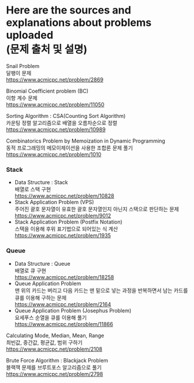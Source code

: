 # Here are the sources and explanations about problems uploaded <br> (문제 출처 및 설명)

Snail Problem <br> 달팽이 문제 <br> https://www.acmicpc.net/problem/2869 

Binomial Coefficient problem (BC) <br> 이항 계수 문제 <br> https://www.acmicpc.net/problem/11050

Sorting Algorithm : CSA(Counting Sort Algorithm) <br> 카운팅 정렬 알고리즘으로 배열을 오름차순으로 정렬 <br> https://www.acmicpc.net/problem/10989

Combinatorics Problem by Memoization in Dynamic Programming <br> 동적 프로그래밍의 메모이제이션을 사용한 조합론 문제 풀기 <br> https://www.acmicpc.net/problem/1010

### Stack
- Data Structure : Stack <br> 배열로 스택 구현 <br> https://www.acmicpc.net/problem/10828
- Stack Application Problem (VPS) <br> 주어진 괄호 문자열이 유효한 괄호 문자열인지 아닌지 스택으로 판단하는 문제 <br> https://www.acmicpc.net/problem/9012
- Stack Application Problem (Postfix Notation) <br> 스택을 이용해 후위 표기법으로 되어있는 식 계산 <br> https://www.acmicpc.net/problem/1935

### Queue
- Data Structure : Queue <br> 배열로 큐 구현 <br> https://www.acmicpc.net/problem/18258
- Queue Application Problem <br> 맨 위의 카드는 버리고 다음 카드는 맨 밑으로 넣는 과정을 반복하면서 남는 카드를 큐를 이용해 구하는 문제 <br> https://www.acmicpc.net/problem/2164
- Queue Application Problem (Josephus Problem) <br> 요세푸스 순열을 큐를 이용해 풀기 <br> https://www.acmicpc.net/problem/11866

Calculating Mode, Median, Mean, Range <br> 최빈값, 중간값, 평균값, 범위 구하기 <br> https://www.acmicpc.net/problem/2108

Brute Force Algorithm : Blackjack Problem <br> 블랙잭 문제를 브루트포스 알고리즘으로 풀기 <br> https://www.acmicpc.net/problem/2798
